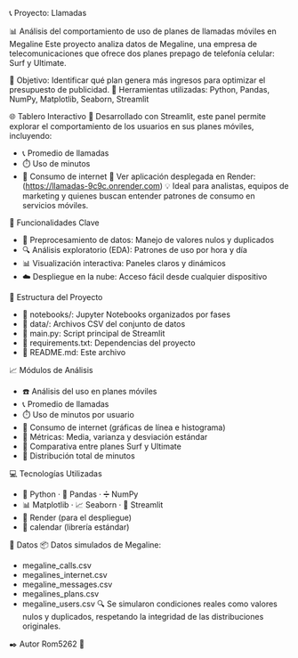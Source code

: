 📞 Proyecto: Llamadas

📊 Análisis del comportamiento de uso de planes de llamadas móviles en Megaline
Este proyecto analiza datos de Megaline, una empresa de telecomunicaciones que ofrece dos planes prepago de telefonía celular: Surf y Ultimate.

🎯 Objetivo: Identificar qué plan genera más ingresos para optimizar el presupuesto de publicidad.
🔧 Herramientas utilizadas: Python, Pandas, NumPy, Matplotlib, Seaborn, Streamlit

🌐 Tablero Interactivo
🧠 Desarrollado con Streamlit, este panel permite explorar el comportamiento de los usuarios en sus planes móviles, incluyendo:
- 📞 Promedio de llamadas
- ⏱️ Uso de minutos
- 📶 Consumo de internet
🔗 Ver aplicación desplegada en Render: (https://llamadas-9c9c.onrender.com)
💡 Ideal para analistas, equipos de marketing y quienes buscan entender patrones de consumo en servicios móviles.

🚀 Funcionalidades Clave
- 🧹 Preprocesamiento de datos: Manejo de valores nulos y duplicados
- 🔍 Análisis exploratorio (EDA): Patrones de uso por hora y día
- 📊 Visualización interactiva: Paneles claros y dinámicos
- ☁️ Despliegue en la nube: Acceso fácil desde cualquier dispositivo

📁 Estructura del Proyecto
- 📓 notebooks/: Jupyter Notebooks organizados por fases
- 📂 data/: Archivos CSV del conjunto de datos
- 📄 main.py: Script principal de Streamlit
- 🧪 requirements.txt: Dependencias del proyecto
- 📘 README.md: Este archivo

📈 Módulos de Análisis
- ☎️ Análisis del uso en planes móviles
- 📞 Promedio de llamadas
- ⏱️ Uso de minutos por usuario
- 📶 Consumo de internet (gráficas de línea e histograma)
- 📐 Métricas: Media, varianza y desviación estándar
- 🔄 Comparativa entre planes Surf y Ultimate
- 🔢 Distribución total de minutos

💻 Tecnologías Utilizadas
- 🐍 Python · 🧮 Pandas · ➗ NumPy
- 📊 Matplotlib · 📈 Seaborn · 🧩 Streamlit
- 🚀 Render (para el despliegue)
- 📆 calendar (librería estándar)

📂 Datos
📦 Datos simulados de Megaline:
- megaline_calls.csv
- megalines_internet.csv
- megaline_messages.csv
- megalines_plans.csv
- megaline_users.csv
🔍 Se simularon condiciones reales como valores nulos y duplicados, respetando la integridad de las distribuciones originales.

✒️ Autor
Rom5262 📌
